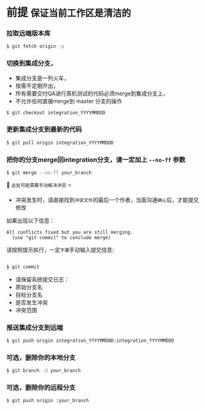 **前提** `保证当前工作区是清洁的`
=============


### 拉取远端版本库

```bash
$ git fetch origin -p
```

### 切换到集成分支，

* 集成分支是一列火车，
* 按需不定期开出，
* 所有需要交付QA进行真机测试的代码必须merge到集成分支上，
* 不允许任何直接merge到 master 分支的操作

```bash
$ git checkout integration_YYYYMMDDD
```


### 更新集成分支到最新的代码

```bash
$ git pull origin integration_YYYYMMDDD
```


### 把你的分支merge回integration分支，请一定加上 `--no-ff` 参数
```bash
$ git merge --no-ff your_branch
```
:pill:  `此处可能需要手动解决冲突` :star: 

* 冲突发生时，请直接找到`冲突文件`的最后一个作者，当面沟通`确认`后，才能提交修改

如果出现以下信息：

```
All conflicts fixed but you are still merging.
  (use "git commit" to conclude merge)
```
请按照提示执行，一定`不要`手动输入提交信息:

``` bash

$ git commit

```

* 请保留系统提交日志：
 * 原始分支名
 * 目标分支名
 * 是否发生冲突
 * 冲突范围

### 推送集成分支到远端

```bash
$ git push origin integration_YYYYMMDDD:integration_YYYYMMDDD
```

### 可选，删除你的本地分支

```bash
$ git branch -d your_branch
``` 


### 可选，删除你的远程分支

```bash
$ git push origin :your_branch
```


